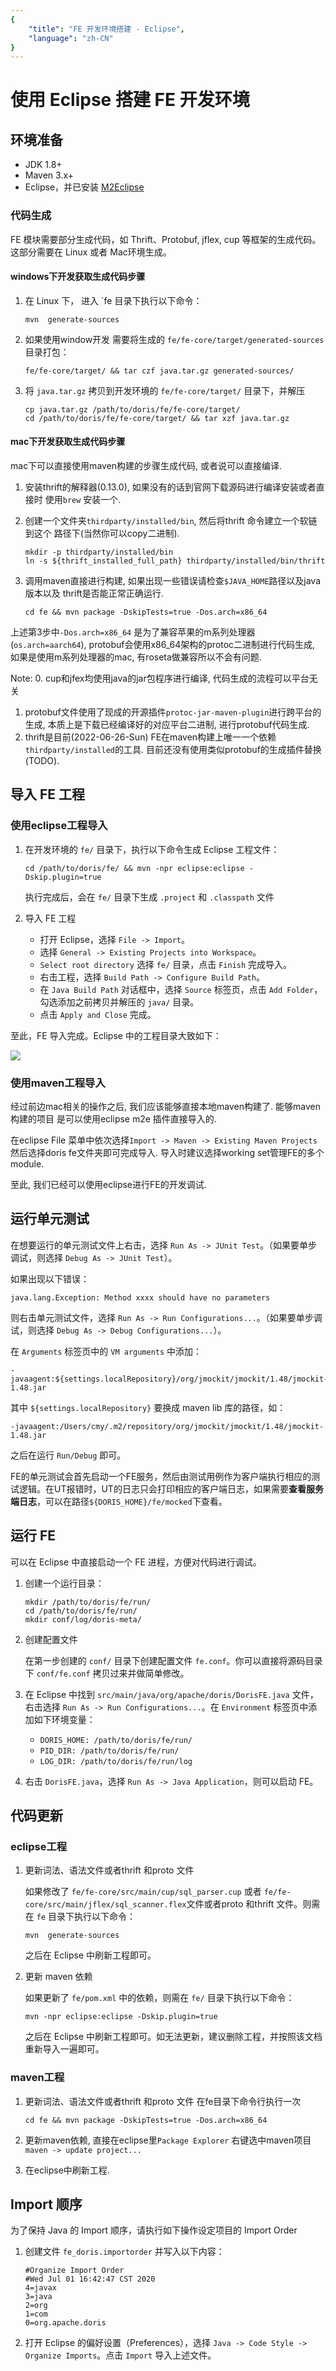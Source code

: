 ```yaml
---
{
    "title": "FE 开发环境搭建 - Eclipse",
    "language": "zh-CN"
}
---
```


<!-- 
Licensed to the Apache Software Foundation (ASF) under one
or more contributor license agreements.  See the NOTICE file
distributed with this work for additional information
regarding copyright ownership.  The ASF licenses this file
to you under the Apache License, Version 2.0 (the
"License"); you may not use this file except in compliance
with the License.  You may obtain a copy of the License at

  http://www.apache.org/licenses/LICENSE-2.0

Unless required by applicable law or agreed to in writing,
software distributed under the License is distributed on an
"AS IS" BASIS, WITHOUT WARRANTIES OR CONDITIONS OF ANY
KIND, either express or implied.  See the License for the
specific language governing permissions and limitations
under the License.
-->

# 使用 Eclipse 搭建 FE 开发环境

## 环境准备

* JDK 1.8+
* Maven 3.x+
* Eclipse，并已安装 [M2Eclipse](http://www.eclipse.org/m2e/)

### 代码生成

FE 模块需要部分生成代码，如 Thrift、Protobuf, jflex, cup 等框架的生成代码。这部分需要在 Linux 或者 Mac环境生成。

#### windows下开发获取生成代码步骤

1. 在 Linux 下， 进入 `fe 目录下执行以下命令：

   ```
   mvn  generate-sources
   ```

2. 如果使用window开发 需要将生成的 `fe/fe-core/target/generated-sources` 目录打包：

    `fe/fe-core/target/ && tar czf java.tar.gz generated-sources/`

3. 将 `java.tar.gz` 拷贝到开发环境的 `fe/fe-core/target/` 目录下，并解压

    ```
    cp java.tar.gz /path/to/doris/fe/fe-core/target/
    cd /path/to/doris/fe/fe-core/target/ && tar xzf java.tar.gz
    ```

#### mac下开发获取生成代码步骤

mac下可以直接使用maven构建的步骤生成代码, 或者说可以直接编译. 

1. 安装thrift的解释器(0.13.0), 如果没有的话到官网下载源码进行编译安装或者直接时
	 使用`brew` 安装一个.

2. 创建一个文件夹`thirdparty/installed/bin`, 然后将thrift 命令建立一个软链到这个
	 路径下(当然你可以copy二进制).

	```
	mkdir -p thirdparty/installed/bin
	ln -s ${thrift_installed_full_path} thirdparty/installed/bin/thrift
	```

3. 调用maven直接进行构建, 如果出现一些错误请检查`$JAVA_HOME`路径以及java版本以及
	 thrift是否能正常正确运行.

	```
	cd fe && mvn package -DskipTests=true -Dos.arch=x86_64
	```

上述第3步中`-Dos.arch=x86_64` 是为了兼容苹果的m系列处理器(`os.arch=aarch64`),
protobuf会使用x86_64架构的protoc二进制进行代码生成, 如果是使用m系列处理器的mac,
有roseta做兼容所以不会有问题.

Note: 
0. cup和jfex均使用java的jar包程序进行编译, 代码生成的流程可以平台无关
1. protobuf文件使用了现成的开源插件`protoc-jar-maven-plugin`进行跨平台的生成,
	 本质上是下载已经编译好的对应平台二进制, 进行protobuf代码生成.
2. thrift是目前(2022-06-26-Sun) FE在maven构建上唯一一个依赖
	 `thirdparty/installed`的工具. 目前还没有使用类似protobuf的生成插件替换(TODO).

## 导入 FE 工程

### 使用eclipse工程导入

1. 在开发环境的 `fe/` 目录下，执行以下命令生成 Eclipse 工程文件：

    `cd /path/to/doris/fe/ && mvn -npr eclipse:eclipse -Dskip.plugin=true`

    执行完成后，会在 `fe/` 目录下生成 `.project` 和 `.classpath` 文件

2. 导入 FE 工程

    * 打开 Eclipse，选择 `File -> Import`。
    * 选择 `General -> Existing Projects into Workspace`。
    * `Select root directory` 选择 `fe/` 目录，点击 `Finish` 完成导入。
    * 右击工程，选择 `Build Path -> Configure Build Path`。
    * 在 `Java Build Path` 对话框中，选择 `Source` 标签页，点击 `Add Folder`，勾选添加之前拷贝并解压的 `java/` 目录。
    * 点击 `Apply and Close` 完成。


至此，FE 导入完成。Eclipse 中的工程目录大致如下：

![](/docs/images/eclipse-import-fe-project-1.png)


### 使用maven工程导入

经过前边mac相关的操作之后, 我们应该能够直接本地maven构建了. 能够maven构建的项目
是可以使用eclipse m2e 插件直接导入的.

在eclipse File 菜单中依次选择`Import -> Maven -> Existing Maven Projects`
然后选择doris fe文件夹即可完成导入. 导入时建议选择working set管理FE的多个module.

至此, 我们已经可以使用eclipse进行FE的开发调试.

## 运行单元测试

在想要运行的单元测试文件上右击，选择 `Run As -> JUnit Test`。（如果要单步调试，则选择 `Debug As -> JUnit Test`）。

如果出现以下错误：

```
java.lang.Exception: Method xxxx should have no parameters
```

则右击单元测试文件，选择 `Run As -> Run Configurations...`。（如果要单步调试，则选择 `Debug As -> Debug Configurations...`）。

在 `Arguments` 标签页中的 `VM arguments` 中添加：

```
-javaagent:${settings.localRepository}/org/jmockit/jmockit/1.48/jmockit-1.48.jar
```

其中 `${settings.localRepository}` 要换成 maven lib 库的路径，如：

```
-javaagent:/Users/cmy/.m2/repository/org/jmockit/jmockit/1.48/jmockit-1.48.jar
```

之后在运行 `Run/Debug` 即可。

FE的单元测试会首先启动一个FE服务，然后由测试用例作为客户端执行相应的测试逻辑。在UT报错时，UT的日志只会打印相应的客户端日志，如果需要**查看服务端日志**，可以在路径`${DORIS_HOME}/fe/mocked`下查看。

## 运行 FE

可以在 Eclipse 中直接启动一个 FE 进程，方便对代码进行调试。

1. 创建一个运行目录：

    ```
    mkdir /path/to/doris/fe/run/
    cd /path/to/doris/fe/run/
    mkdir conf/log/doris-meta/
    ```
    
2. 创建配置文件
    
    在第一步创建的 `conf/` 目录下创建配置文件 `fe.conf`。你可以直接将源码目录下 `conf/fe.conf` 拷贝过来并做简单修改。
    
3. 在 Eclipse 中找到 `src/main/java/org/apache/doris/DorisFE.java` 文件，右击选择 `Run As -> Run Configurations...`。在 `Environment` 标签页中添加如下环境变量：

    * `DORIS_HOME: /path/to/doris/fe/run/`
    * `PID_DIR: /path/to/doris/fe/run/`
    * `LOG_DIR: /path/to/doris/fe/run/log`

4. 右击 `DorisFE.java`，选择 `Run As -> Java Application`，则可以启动 FE。

## 代码更新

### eclipse工程

1. 更新词法、语法文件或者thrift 和proto 文件

    如果修改了 `fe/fe-core/src/main/cup/sql_parser.cup` 或者 `fe/fe-core/src/main/jflex/sql_scanner.flex`文件或者proto 和thrift 文件。则需在 `fe` 目录下执行以下命令：
    
    ```
    mvn  generate-sources
    ```
    
    之后在 Eclipse 中刷新工程即可。
    
2. 更新 maven 依赖

    如果更新了 `fe/pom.xml` 中的依赖，则需在 `fe/` 目录下执行以下命令：

    `mvn -npr eclipse:eclipse -Dskip.plugin=true`
    
    之后在 Eclipse 中刷新工程即可。如无法更新，建议删除工程，并按照该文档重新导入一遍即可。

### maven工程

1. 更新词法、语法文件或者thrift 和proto 文件 在fe目录下命令行执行一次
	```
	cd fe && mvn package -DskipTests=true -Dos.arch=x86_64
	```
2. 更新maven依赖, 直接在eclipse里`Package Explorer` 右键选中maven项目
	 `maven -> update project...`

3. 在eclipse中刷新工程.

## Import 顺序

为了保持 Java 的 Import 顺序，请执行如下操作设定项目的 Import Order

1. 创建文件 `fe_doris.importorder` 并写入以下内容：

    ```
    #Organize Import Order
    #Wed Jul 01 16:42:47 CST 2020
    4=javax
    3=java
    2=org
    1=com
    0=org.apache.doris
    ```

2. 打开 Eclipse 的偏好设置（Preferences），选择 `Java -> Code Style -> Organize Imports`。点击 `Import` 导入上述文件。
